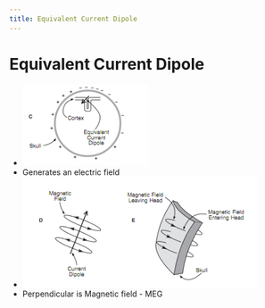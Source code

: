 ```yaml
---
title: Equivalent Current Dipole
---
```


# Equivalent Current Dipole
- ![im](assets/Pasted%20Image%2020220502144906.png)
- Generates an electric field
- ![im](assets/Pasted%20Image%2020220502144943.png)
- Perpendicular is Magnetic field - MEG














































































